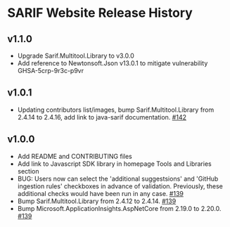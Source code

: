# SARIF Website Release History

## **v1.1.0**
- Upgrade Sarif.Multitool.Library to v3.0.0
- Add reference to Newtonsoft.Json v13.0.1 to mitigate vulnerability GHSA-5crp-9r3c-p9vr

## **v1.0.1**
- Updating contributors list/images, bump Sarif.Multitool.Library from 2.4.14 to 2.4.16, add link to java-sarif documentation. [#142](https://github.com/microsoft/sarif-website/pull/142)

## **v1.0.0**

- Add README and CONTRIBUTING files
- Add link to Javascript SDK library in homepage Tools and Libraries section
- BUG: Users now can select the 'additional suggestsions' and 'GitHub ingestion rules' checkboxes in advance of validation. Previously, these additional checks would have been run in any case. [#139](https://github.com/microsoft/sarif-website/pull/139)
- Bump Sarif.Multitool.Library from 2.4.12 to 2.4.14. [#139](https://github.com/microsoft/sarif-website/pull/139)
- Bump Microsoft.ApplicationInsights.AspNetCore from 2.19.0 to 2.20.0. [#139](https://github.com/microsoft/sarif-website/pull/139)